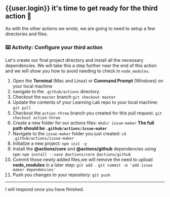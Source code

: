 ## {{user.login}} it's time to get ready for the third action 🎉

As with the other actions we wrote, we are going to need to setup a few directories and files.

### :keyboard: Activity: Configure your third action

Let's create our final project directory and install all the necessary dependencies. We will take this a step further near the end of this action and we will show you how to avoid needing to check in `node_modules`.

1. Open the **Terminal** (Mac and Linux) or **Command Prompt** (Windows) on your local machine
1. navigate to the `.github/actions` directory.
1. Checkout the `master` branch
   `git checkout master`
1. Update the contents of your Learning Lab repo to your local machine:
   `git pull`
1. Checkout the `action-three` branch you created for this pull request.
   `git checkout action-three`
1. Create a new folder for our actions files:
   `mkdir issue-maker`
   **The full path should be `.github/actions/issue-maker`**
1. Navigate to the `issue-maker` folder you just created:
   `cd .github/actions/issue-maker`
1. Initialize a new project:
   `npm init -y`
1. Install the **@actions/core** and **@actions/github** dependencies using `npm`:
   `npm install --save @actions/core @actions/github`
1. Commit those newly added files,we will remove the need to upload **node_modules** in a later step:
   `git add .`
   `git commit -m 'add issue maker dependencies'`
1. Push you changes to your repository:
   `git push`

---

I will respond once you have finished.
